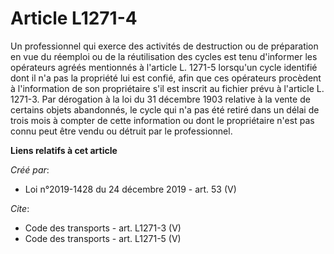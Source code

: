 # Article L1271-4

Un professionnel qui exerce des activités de destruction ou de préparation en vue du réemploi ou de la réutilisation des
cycles est tenu d'informer les opérateurs agréés mentionnés à l'article L. 1271-5 lorsqu'un cycle identifié dont il n'a pas
la propriété lui est confié, afin que ces opérateurs procèdent à l'information de son propriétaire s'il est inscrit au
fichier prévu à l'article L. 1271-3. Par dérogation à la loi du 31 décembre 1903 relative à la vente de certains objets
abandonnés, le cycle qui n'a pas été retiré dans un délai de trois mois à compter de cette information ou dont le
propriétaire n'est pas connu peut être vendu ou détruit par le professionnel.

**Liens relatifs à cet article**

_Créé par_:

  - Loi n°2019-1428 du 24 décembre 2019 - art. 53 (V)

_Cite_:

  - Code des transports - art. L1271-3 (V)
  - Code des transports - art. L1271-5 (V)
